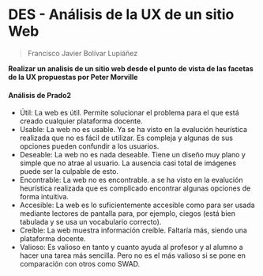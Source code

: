 # DES - Análisis de la UX de un sitio Web

> Francisco Javier Bolívar Lupiáñez

**Realizar un analisis de un sitio web desde el punto de vista de las facetas de la UX propuestas por Peter Morville**

#### Análisis de Prado2

* Útil: La web es útil. Permite solucionar el problema para el que está creado cualquier plataforma docente.
* Usable: La web no es usable. Ya se ha visto en la evalución heurística realizada que no es fácil de utilizar. Es compleja y algunas de sus opciones pueden confundir a los usuarios.
* Deseable: La web no es nada deseable. Tiene un diseño muy plano y simple que no atrae al usuario. La ausencia casi total de imágenes puede ser la culpable de esto.
* Encontrable: La web no es encontrable. a se ha visto en la evalución heurística realizada que es complicado encontrar algunas opciones de forma intuitiva.
* Accesible: La web es lo suficientemente accesible como para ser usada mediante lectores de pantalla para, por ejemplo, ciegos (está bien tabulada y se usa un vocabulario correcto).
* Creíble: La web muestra información creíble. Faltaría más, siendo una plataforma docente.
* Valioso: Es valioso en tanto y cuanto ayuda al profesor y al alumno a hacer una tarea más sencilla. Pero no es el más valioso si se pone en comparación con otros como SWAD.
